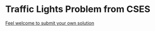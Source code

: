 <h1>Traffic Lights Problem from CSES</h1>
<a href="https://cses.fi/problemset/task/1163/">Feel welcome to submit your own solution</a>
